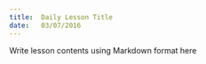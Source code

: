 ```yaml
---
title:  Daily Lesson Title
date:   03/07/2016
---
```


Write lesson contents using Markdown format here